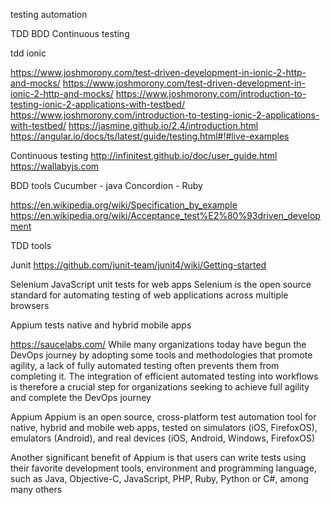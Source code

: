 testing automation

TDD
BDD
Continuous testing

tdd ionic

https://www.joshmorony.com/test-driven-development-in-ionic-2-http-and-mocks/
https://www.joshmorony.com/test-driven-development-in-ionic-2-http-and-mocks/
https://www.joshmorony.com/introduction-to-testing-ionic-2-applications-with-testbed/
https://www.joshmorony.com/introduction-to-testing-ionic-2-applications-with-testbed/
https://jasmine.github.io/2.4/introduction.html
https://angular.io/docs/ts/latest/guide/testing.html#!#live-examples


Continuous testing
http://infinitest.github.io/doc/user_guide.html
https://wallabyjs.com


BDD tools
Cucumber - java 
Concordion - Ruby

https://en.wikipedia.org/wiki/Specification_by_example
https://en.wikipedia.org/wiki/Acceptance_test%E2%80%93driven_development


TDD tools

Junit
https://github.com/junit-team/junit4/wiki/Getting-started

Selenium 
JavaScript unit tests for web apps
Selenium is the open source standard for automating testing of web applications across multiple browsers

Appium 
tests native and hybrid mobile apps

https://saucelabs.com/
While many organizations today have begun the DevOps journey by adopting some tools and methodologies that promote agility, a lack of fully automated testing often prevents them from completing it. The integration of efficient automated testing into workflows is therefore a crucial step for organizations seeking to achieve full agility and complete the DevOps journey


Appium
Appium is an open source, cross-platform test automation tool for native, hybrid and mobile web apps, tested on simulators (iOS, FirefoxOS), emulators (Android), and real devices (iOS, Android, Windows, FirefoxOS)

Another significant benefit of Appium is that users can write tests using their favorite development tools, environment and programming language, such as Java, Objective-C, JavaScript, PHP, Ruby, Python or C#, among many others
